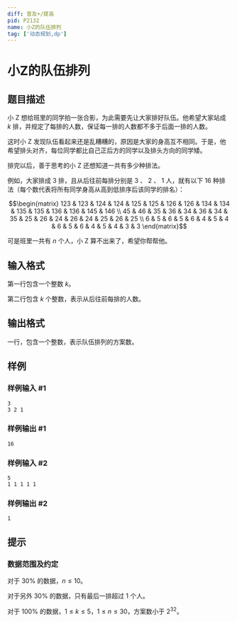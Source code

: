 ```yaml
---
diff: 普及+/提高
pid: P2132
name: 小Z的队伍排列
tag: ['动态规划,dp']
---
```

# 小Z的队伍排列
## 题目描述

小 Z 想给班里的同学拍一张合影，为此需要先让大家排好队伍。他希望大家站成 $k$ 排，并规定了每排的人数，保证每一排的人数都不多于后面一排的人数。

这时小 Z 发现队伍看起来还是乱糟糟的，原因是大家的身高互不相同。于是，他希望排头对齐，每位同学都比自己正后方的同学以及排头方向的同学矮。

排完以后，善于思考的小 Z 还想知道一共有多少种排法。

例如，大家排成 $3$ 排，且从后往前每排分别是 $3$ 、 $2$ 、 $1$ 人，就有以下 $16$ 种排法（每个数代表将所有同学身高从高到低排序后该同学的排名）：

$$\begin{matrix}
123 & 123 & 124 & 124 & 125 & 125 & 126 & 126 & 134 & 134 & 135 & 135 & 136 & 136 & 145 & 146 \\
45 & 46 & 35 & 36 & 34 & 36 & 34 & 35 & 25 & 26 & 24 & 26 & 24 & 25 & 26 & 25 \\
6 & 5 & 6 & 5 & 6 & 4 & 5 & 4 & 6 & 5 & 6 & 4 & 5 & 4 & 3 & 3
\end{matrix}$$

可是班里一共有 $n$ 个人，小 Z 算不出来了，希望你帮帮他。
## 输入格式

第一行包含一个整数 $k$。

第二行包含 $k$ 个整数，表示从后往前每排的人数。

## 输出格式

一行，包含一个整数，表示队伍排列的方案数。

## 样例

### 样例输入 #1
```
3
3 2 1
```
### 样例输出 #1
```
16
```
### 样例输入 #2
```
5
1 1 1 1 1 
```
### 样例输出 #2
```
1
```
## 提示

### 数据范围及约定

对于 $30\%$ 的数据，$n \le 10$。

对于另外 $30\%$ 的数据，只有最后一排超过 $1$ 个人。

对于 $100\%$ 的数据，$1 \le k \le 5$，$1 \le n \le 30$，方案数小于 $2^{32}$。
